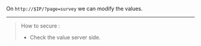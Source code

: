 On `http://$IP/?page=survey` we can modify the values.

---

> How to secure :
>
> - Check the value server side.

